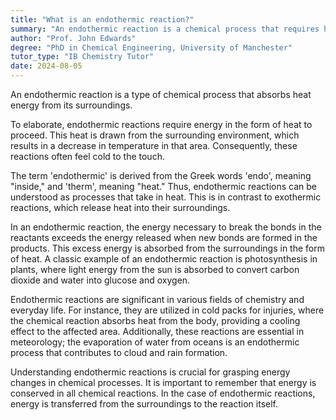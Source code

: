 ```yaml
---
title: "What is an endothermic reaction?"
summary: "An endothermic reaction is a chemical process that requires heat absorption from the surroundings, resulting in a decrease in temperature in the environment."
author: "Prof. John Edwards"
degree: "PhD in Chemical Engineering, University of Manchester"
tutor_type: "IB Chemistry Tutor"
date: 2024-08-05
---
```


An endothermic reaction is a type of chemical process that absorbs heat energy from its surroundings.

To elaborate, endothermic reactions require energy in the form of heat to proceed. This heat is drawn from the surrounding environment, which results in a decrease in temperature in that area. Consequently, these reactions often feel cold to the touch.

The term 'endothermic' is derived from the Greek words 'endo', meaning "inside," and 'therm', meaning "heat." Thus, endothermic reactions can be understood as processes that take in heat. This is in contrast to exothermic reactions, which release heat into their surroundings.

In an endothermic reaction, the energy necessary to break the bonds in the reactants exceeds the energy released when new bonds are formed in the products. This excess energy is absorbed from the surroundings in the form of heat. A classic example of an endothermic reaction is photosynthesis in plants, where light energy from the sun is absorbed to convert carbon dioxide and water into glucose and oxygen.

Endothermic reactions are significant in various fields of chemistry and everyday life. For instance, they are utilized in cold packs for injuries, where the chemical reaction absorbs heat from the body, providing a cooling effect to the affected area. Additionally, these reactions are essential in meteorology; the evaporation of water from oceans is an endothermic process that contributes to cloud and rain formation.

Understanding endothermic reactions is crucial for grasping energy changes in chemical processes. It is important to remember that energy is conserved in all chemical reactions. In the case of endothermic reactions, energy is transferred from the surroundings to the reaction itself.
    
